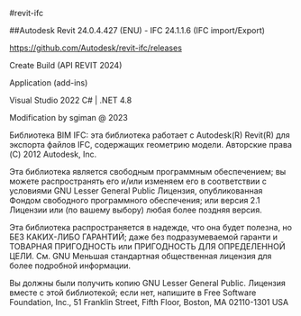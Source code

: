#revit-ifc

##Autodesk Revit 24.0.4.427 (ENU) - IFC 24.1.1.6 (IFC import/Export)

https://github.com/Autodesk/revit-ifc/releases

 Create Build (API REVIT 2024) 

 Application (add-ins)
 
 Visual Studio 2022 
 C# | .NET 4.8
 
Modification by sgiman @ 2023

Библиотека BIM IFC: эта библиотека работает с Autodesk(R) Revit(R) для экспорта файлов IFC, содержащих геометрию модели. Авторские права (C) 2012 Autodesk, Inc.

Эта библиотека является свободным программным обеспечением; вы можете распространять его и/или изменяем его в соответствии с условиями GNU Lesser General Public Лицензия, опубликованная Фондом свободного программного обеспечения; или версия 2.1 Лицензии или (по вашему выбору) любая более поздняя версия.

Эта библиотека распространяется в надежде, что она будет полезна, но БЕЗ КАКИХ-ЛИБО ГАРАНТИЙ; даже без подразумеваемой гаранти и ТОВАРНАЯ ПРИГОДНОСТЬ или ПРИГОДНОСТЬ ДЛЯ ОПРЕДЕЛЕННОЙ ЦЕЛИ.
См. GNU Меньшая стандартная общественная лицензия для более подробной информации.

Вы должны были получить копию GNU Lesser General Public.
Лицензия вместе с этой библиотекой; если нет, напишите в Free Software
Foundation, Inc., 51 Franklin Street, Fifth Floor, Boston, MA  02110-1301  USA


